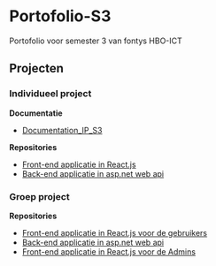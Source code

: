# Portofolio-S3
Portofolio voor semester 3 van fontys HBO-ICT
## Projecten
### Individueel project
**Documentatie**
- [Documentation_IP_S3](https://github.com/Espilonius/Portofolio-S3/blob/main/Documentatie/IP-Semester_3.md)

**Repositories**
- [Front-end applicatie in React.js](https://github.com/Espilonius/front-end_PartyGame_S3)
- [Back-end applicatie in asp.net web api](https://github.com/Espilonius/API_PartyGame_S3)

### Groep project
**Repositories**
- [Front-end applicatie in React.js voor de gebruikers](https://github.com/ParKings-inc/proftaak_s3_front-end)
- [Back-end applicatie in asp.net web api](https://github.com/ParKings-inc/Proftaak_S3_API)
- [Front-end applicatie in React.js voor de Admins](https://github.com/davey2206/Proftaak_S3_CMS)
